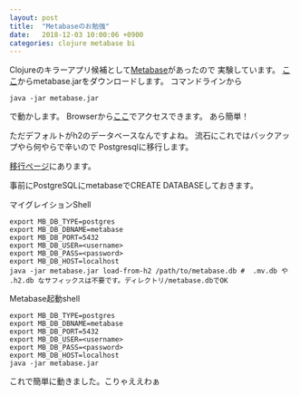 ```yaml
---
layout: post
title:  "Metabaseのお勉強"
date:   2018-12-03 10:00:06 +0900
categories: clojure metabase bi
---
```

Clojureのキラーアプリ候補として[Metabase][metabase]があったので
実験しています。
[ここ][metabase download]からmetabase.jarをダウンロードします。
コマンドラインから
~~~
java -jar metabase.jar
~~~
で動かします。
Browserから[ここ][metabase runtime]でアクセスできます。
あら簡単！

ただデフォルトがh2のデータベースなんですよね。
流石にこれではバックアップやら何やらで辛いので
Postgresqlに移行します。

[移行ページ][metabase migration]にあります。

事前にPostgreSQLにmetabaseでCREATE DATABASEしておきます。

マイグレイションShell
~~~
export MB_DB_TYPE=postgres
export MB_DB_DBNAME=metabase
export MB_DB_PORT=5432
export MB_DB_USER=<username>
export MB_DB_PASS=<password>
export MB_DB_HOST=localhost
java -jar metabase.jar load-from-h2 /path/to/metabase.db #  .mv.db や .h2.db なサフィックスは不要です。ディレクトリ/metabase.dbでOK
~~~

Metabase起動shell
~~~
export MB_DB_TYPE=postgres
export MB_DB_DBNAME=metabase
export MB_DB_PORT=5432
export MB_DB_USER=<username>
export MB_DB_PASS=<password>
export MB_DB_HOST=localhost
java -jar metabase.jar 
~~~

これで簡単に動きました。こりゃええわぁ

[metabase runtime]:http://localhost:3000/
[metabase]:https://www.metabase.com/
[metabase download]:https://www.metabase.com/start/jar.html
[metabase migration]:https://www.metabase.com/docs/v0.29.2/operations-guide/start.html#configuring-the-metabase-application-database
